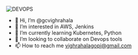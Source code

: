 
![DEVOPS](https://user-images.githubusercontent.com/81283900/168035483-4a76fcbd-bf94-4fcc-b835-62f1b829dffe.gif)


- 👋 Hi, I’m @gcvighrahala
- 👀 I’m interested in AWS, Jenkins
- 🌱 I’m currently learning Kubernetes, Python
- 💞️ I’m looking to collaborate on Devops tools
- 📫 How to reach me vighrahalagopi@gmail.com

<!---
gcvighrahala/gcvighrahala is a ✨ special ✨ repository because its `README.md` (this file) appears on your GitHub profile.
You can click the Preview link to take a look at your changes.
--->
